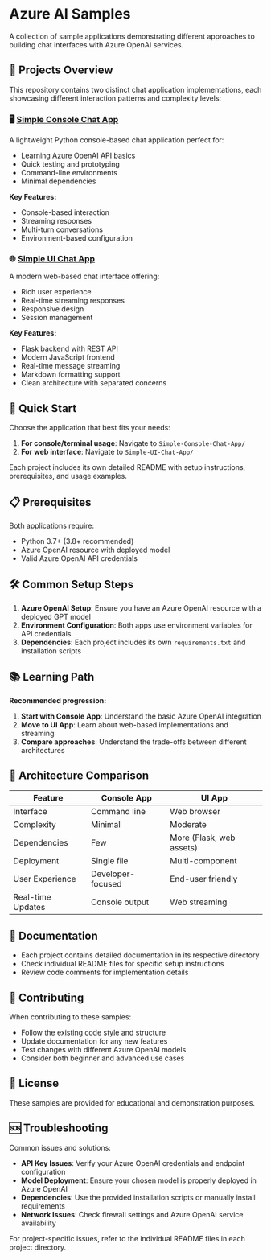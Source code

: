 # Azure AI Samples

A collection of sample applications demonstrating different approaches to building chat interfaces with Azure OpenAI services.

## 📁 Projects Overview

This repository contains two distinct chat application implementations, each showcasing different interaction patterns and complexity levels:

### 🖥️ [Simple Console Chat App](./Simple-Console-Chat-App/)
A lightweight Python console-based chat application perfect for:
- Learning Azure OpenAI API basics
- Quick testing and prototyping
- Command-line environments
- Minimal dependencies

**Key Features:**
- Console-based interaction
- Streaming responses
- Multi-turn conversations
- Environment-based configuration

### 🌐 [Simple UI Chat App](./Simple-UI-Chat-App/)
A modern web-based chat interface offering:
- Rich user experience
- Real-time streaming responses
- Responsive design
- Session management

**Key Features:**
- Flask backend with REST API
- Modern JavaScript frontend
- Real-time message streaming
- Markdown formatting support
- Clean architecture with separated concerns

## 🚀 Quick Start

Choose the application that best fits your needs:

1. **For console/terminal usage**: Navigate to `Simple-Console-Chat-App/`
2. **For web interface**: Navigate to `Simple-UI-Chat-App/`

Each project includes its own detailed README with setup instructions, prerequisites, and usage examples.

## 📋 Prerequisites

Both applications require:
- Python 3.7+ (3.8+ recommended)
- Azure OpenAI resource with deployed model
- Valid Azure OpenAI API credentials

## 🛠️ Common Setup Steps

1. **Azure OpenAI Setup**: Ensure you have an Azure OpenAI resource with a deployed GPT model
2. **Environment Configuration**: Both apps use environment variables for API credentials
3. **Dependencies**: Each project includes its own `requirements.txt` and installation scripts

## 📚 Learning Path

**Recommended progression:**

1. **Start with Console App**: Understand the basic Azure OpenAI integration
2. **Move to UI App**: Learn about web-based implementations and streaming
3. **Compare approaches**: Understand the trade-offs between different architectures

## 🔧 Architecture Comparison

| Feature | Console App | UI App |
|---------|-------------|---------|
| Interface | Command line | Web browser |
| Complexity | Minimal | Moderate |
| Dependencies | Few | More (Flask, web assets) |
| Deployment | Single file | Multi-component |
| User Experience | Developer-focused | End-user friendly |
| Real-time Updates | Console output | Web streaming |

## 📖 Documentation

- Each project contains detailed documentation in its respective directory
- Check individual README files for specific setup instructions
- Review code comments for implementation details

## 🤝 Contributing

When contributing to these samples:
- Follow the existing code style and structure
- Update documentation for any new features
- Test changes with different Azure OpenAI models
- Consider both beginner and advanced use cases

## 📄 License

These samples are provided for educational and demonstration purposes.

## 🆘 Troubleshooting

Common issues and solutions:

- **API Key Issues**: Verify your Azure OpenAI credentials and endpoint configuration
- **Model Deployment**: Ensure your chosen model is properly deployed in Azure OpenAI
- **Dependencies**: Use the provided installation scripts or manually install requirements
- **Network Issues**: Check firewall settings and Azure OpenAI service availability

For project-specific issues, refer to the individual README files in each project directory.

